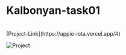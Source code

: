 # Kalbonyan-task01
<br>
[Project-Link](https://appie-iota.vercel.app/#)<br>

![Project](https://i.postimg.cc/9M4ppC4N/pro-01.png)

